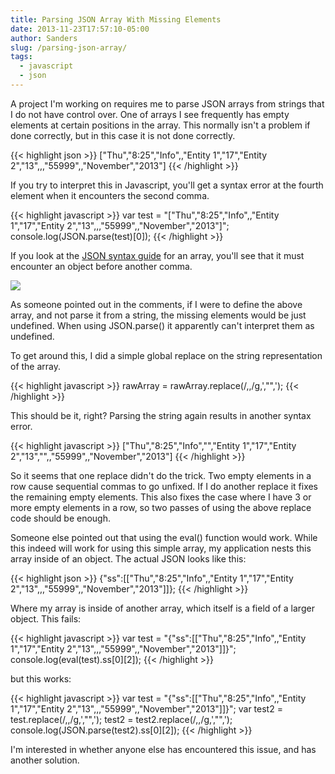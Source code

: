 ```yaml
---
title: Parsing JSON Array With Missing Elements
date: 2013-11-23T17:57:10-05:00
author: Sanders
slug: /parsing-json-array/
tags:
  - javascript
  - json
---
```

A project I'm working on requires me to parse JSON arrays from strings that I do not have control over. One of arrays I see frequently has empty elements at certain positions in the array. This normally isn't a problem if done correctly, but in this case it is not done correctly.

{{< highlight json >}}
["Thu","8:25","Info",,"Entity 1","17","Entity 2","13",,,"55999",,"November","2013"]
{{< /highlight >}}

If you try to interpret this in Javascript, you'll get a syntax error at the fourth element when it encounters the second comma.

{{< highlight javascript >}}
var test = "[\"Thu\",\"8:25\",\"Info\",,\"Entity 1\",\"17\",\"Entity 2\",\"13\",,,\"55999\",,\"November\",\"2013\"]";
console.log(JSON.parse(test)[0]);
{{< /highlight >}}

If you look at the <a href="http://www.json.org/" target="_blank">JSON syntax guide</a> for an array, you'll see that it must encounter an object before another comma.

![](http://www.json.org/array.gif)

As someone pointed out in the comments, if I were to define the above array, and not parse it from a string, the missing elements would be just undefined. When using JSON.parse() it apparently can't interpret them as undefined.

To get around this, I did a simple global replace on the string representation of the array.

{{< highlight javascript >}}
rawArray = rawArray.replace(/\,\,/g,',"",');
{{< /highlight >}}

This should be it, right? Parsing the string again results in another syntax error.

{{< highlight javascript >}}
["Thu","8:25","Info","","Entity 1","17","Entity 2","13","",,"55999",,"November","2013"]
{{< /highlight >}}

So it seems that one replace didn't do the trick. Two empty elements in a row cause sequential commas to go unfixed. If I do another replace it fixes the remaining empty elements. This also fixes the case where I have 3 or more empty elements in a row, so two passes of using the above replace code should be enough.

Someone else pointed out that using the eval() function would work. While this indeed will work for using this simple array, my application nests this array inside of an object. The actual JSON looks like this:

{{< highlight json >}}
{"ss":[["Thu","8:25","Info",,"Entity 1","17","Entity 2","13",,,"55999",,"November","2013"]]};
{{< /highlight >}}

Where my array is inside of another array, which itself is a field of a larger object. This fails:

{{< highlight javascript >}}
var test = "{\"ss\":[[\"Thu\",\"8:25\",\"Info\",,\"Entity 1\",\"17\",\"Entity 2\",\"13\",,,\"55999\",,\"November\",\"2013\"]]}";
console.log(eval(test).ss[0][2]);
{{< /highlight >}}

but this works:

{{< highlight javascript >}}
var test = "{\"ss\":[[\"Thu\",\"8:25\",\"Info\",,\"Entity 1\",\"17\",\"Entity 2\",\"13\",,,\"55999\",,\"November\",\"2013\"]]}";
var test2 = test.replace(/\,\,/g,',"",');
test2 = test2.replace(/\,\,/g,',"",');
console.log(JSON.parse(test2).ss[0][2]);
{{< /highlight >}}

I'm interested in whether anyone else has encountered this issue, and has another solution.
